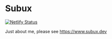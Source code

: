 # Subux  

[![Netlify Status](https://api.netlify.com/api/v1/badges/71481a8c-7675-4ea2-8508-2d73148604d5/deploy-status)](https://app.netlify.com/sites/loving-ptolemy-0508a3/deploys)  

Just about me, please see https://www.subux.dev
